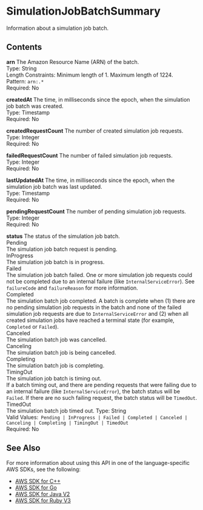 # SimulationJobBatchSummary<a name="API_SimulationJobBatchSummary"></a>

Information about a simulation job batch\.

## Contents<a name="API_SimulationJobBatchSummary_Contents"></a>

 **arn**   <a name="robomaker-Type-SimulationJobBatchSummary-arn"></a>
The Amazon Resource Name \(ARN\) of the batch\.  
Type: String  
Length Constraints: Minimum length of 1\. Maximum length of 1224\.  
Pattern: `arn:.*`   
Required: No

 **createdAt**   <a name="robomaker-Type-SimulationJobBatchSummary-createdAt"></a>
The time, in milliseconds since the epoch, when the simulation job batch was created\.  
Type: Timestamp  
Required: No

 **createdRequestCount**   <a name="robomaker-Type-SimulationJobBatchSummary-createdRequestCount"></a>
The number of created simulation job requests\.  
Type: Integer  
Required: No

 **failedRequestCount**   <a name="robomaker-Type-SimulationJobBatchSummary-failedRequestCount"></a>
The number of failed simulation job requests\.  
Type: Integer  
Required: No

 **lastUpdatedAt**   <a name="robomaker-Type-SimulationJobBatchSummary-lastUpdatedAt"></a>
The time, in milliseconds since the epoch, when the simulation job batch was last updated\.  
Type: Timestamp  
Required: No

 **pendingRequestCount**   <a name="robomaker-Type-SimulationJobBatchSummary-pendingRequestCount"></a>
The number of pending simulation job requests\.  
Type: Integer  
Required: No

 **status**   <a name="robomaker-Type-SimulationJobBatchSummary-status"></a>
The status of the simulation job batch\.    
Pending  
The simulation job batch request is pending\.  
InProgress  
The simulation job batch is in progress\.   
Failed  
The simulation job batch failed\. One or more simulation job requests could not be completed due to an internal failure \(like `InternalServiceError`\)\. See `failureCode` and `failureReason` for more information\.  
Completed  
The simulation batch job completed\. A batch is complete when \(1\) there are no pending simulation job requests in the batch and none of the failed simulation job requests are due to `InternalServiceError` and \(2\) when all created simulation jobs have reached a terminal state \(for example, `Completed` or `Failed`\)\.   
Canceled  
The simulation batch job was cancelled\.  
Canceling  
The simulation batch job is being cancelled\.  
Completing  
The simulation batch job is completing\.  
TimingOut  
The simulation job batch is timing out\.  
If a batch timing out, and there are pending requests that were failing due to an internal failure \(like `InternalServiceError`\), the batch status will be `Failed`\. If there are no such failing request, the batch status will be `TimedOut`\.   
TimedOut  
The simulation batch job timed out\.
Type: String  
Valid Values:` Pending | InProgress | Failed | Completed | Canceled | Canceling | Completing | TimingOut | TimedOut`   
Required: No

## See Also<a name="API_SimulationJobBatchSummary_SeeAlso"></a>

For more information about using this API in one of the language\-specific AWS SDKs, see the following:
+  [AWS SDK for C\+\+](https://docs.aws.amazon.com/goto/SdkForCpp/robomaker-2018-06-29/SimulationJobBatchSummary) 
+  [AWS SDK for Go](https://docs.aws.amazon.com/goto/SdkForGoV1/robomaker-2018-06-29/SimulationJobBatchSummary) 
+  [AWS SDK for Java V2](https://docs.aws.amazon.com/goto/SdkForJavaV2/robomaker-2018-06-29/SimulationJobBatchSummary) 
+  [AWS SDK for Ruby V3](https://docs.aws.amazon.com/goto/SdkForRubyV3/robomaker-2018-06-29/SimulationJobBatchSummary) 
